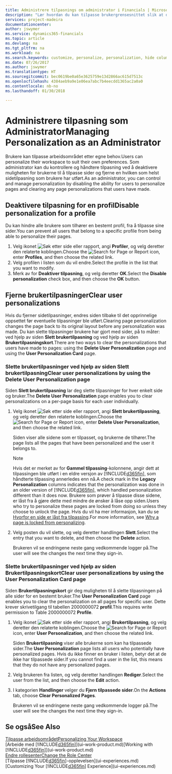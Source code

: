 ```yaml
---
title: Administrere tilpasnings om administrator i Financials | Microsoft-dokumentasjon
description: "Lær hvordan du kan tilpasse brukergrensesnittet slik at det passer til din arbeidsmåte."
services: project-madeira
documentationcenter: 
author: jswymer
ms.service: dynamics365-financials
ms.topic: article
ms.devlang: na
ms.tgt_pltfrm: na
ms.workload: na
ms.search.keywords: customize, personalize, personalization, hide columns, remove fields, move fields
ms.date: 07/26/2017
ms.author: jswymer
ms.translationtype: HT
ms.sourcegitcommit: bec0619be0a65e3625759e13d2866ac615d7513c
ms.openlocfilehash: 4384aeb9a9e1e06ea7abc7b4eecdd1365ac2a0a0
ms.contentlocale: nb-no
ms.lasthandoff: 01/30/2018

---
```

# <a name="managing-personalization-as-an-administrator"></a><span data-ttu-id="786f2-103">Administrere tilpasning som Administrator</span><span class="sxs-lookup"><span data-stu-id="786f2-103">Managing Personalization as an Administrator</span></span>
<!--NAV in the Web client-->
<span data-ttu-id="786f2-104">Brukere kan tilpasse arbeidsområdet etter egne behov.</span><span class="sxs-lookup"><span data-stu-id="786f2-104">Users can personalize their workspace to suit their own preferences.</span></span> <span data-ttu-id="786f2-105">Som administrator kan du kontrollere og håndtere tilpasning ved å deaktivere muligheten for brukerne til å tilpasse sider og fjerne en hvilken som helst sidetilpasning som brukere har utført.</span><span class="sxs-lookup"><span data-stu-id="786f2-105">As an administrator, you can control and manage personalization by disabling the ability for users to personalize pages and clearing any page personalizations that users have made.</span></span> 

## <a name="disable-personalization-for-a-profile"></a><span data-ttu-id="786f2-106">Deaktivere tilpasning for en profil</span><span class="sxs-lookup"><span data-stu-id="786f2-106">Disable personalization for a profile</span></span>
<span data-ttu-id="786f2-107">Du kan hindre alle brukere som tilhører en bestemt profil, fra å tilpasse sine sider.</span><span class="sxs-lookup"><span data-stu-id="786f2-107">You can prevent all users that belong to a specific profile from being able to personalize their pages.</span></span>
1.  <span data-ttu-id="786f2-108">Velg ikonet ![Søk etter side eller rapport](media/ui-search/search_small.png "Søk etter side eller rapport"), angi **Profiler**, og velg deretter den relaterte koblingen.</span><span class="sxs-lookup"><span data-stu-id="786f2-108">Choose the ![Search for Page or Report](media/ui-search/search_small.png "Search for Page or Report icon") icon, enter **Profiles**, and then choose the related link.</span></span>
2.  <span data-ttu-id="786f2-109">Velg profilen i listen som du vil endre.</span><span class="sxs-lookup"><span data-stu-id="786f2-109">Select the profile in the list that you want to modify.</span></span>
3. <span data-ttu-id="786f2-110">Merk av for **Deaktiver tilpasning**, og velg deretter **OK**.</span><span class="sxs-lookup"><span data-stu-id="786f2-110">Select the **Disable personalization** check box, and then choose the **OK** button.</span></span>

## <a name="clear-user-personalizations"></a><span data-ttu-id="786f2-111">Fjerne brukertilpasninger</span><span class="sxs-lookup"><span data-stu-id="786f2-111">Clear user personalizations</span></span>

<span data-ttu-id="786f2-112">Hvis du fjerner sidetilpasninger, endres siden tilbake til det opprinnelige oppsettet før eventuelle tilpasninger ble utført.</span><span class="sxs-lookup"><span data-stu-id="786f2-112">Clearing page personalization changes the page back to its original layout before any personalization was made.</span></span> <span data-ttu-id="786f2-113">Du kan slette tilpasninger brukere har gjort med sider, på to måter: ved hjelp av siden **Slett brukertilpasning** og ved hjelp av siden **Brukertilpasningskort**.</span><span class="sxs-lookup"><span data-stu-id="786f2-113">There are two ways to clear the personalizations that users have made to pages: using the **Delete User Personalization** page and using the **User Personalization Card** page.</span></span> 

### <a name="clear-user-personalizations-by-using-the-delete-user-personalization-page"></a><span data-ttu-id="786f2-114">Slette brukertilpasninger ved hjelp av siden Slett brukertilpasning</span><span class="sxs-lookup"><span data-stu-id="786f2-114">Clear user personalizations by using the Delete User Personalization page</span></span>

<span data-ttu-id="786f2-115">Siden **Slett brukertilpasning** lar deg slette tilpasninger for hver enkelt side og bruker.</span><span class="sxs-lookup"><span data-stu-id="786f2-115">The **Delete User Personalization** page enables you to clear personalizations on a per-page basis for each user individually.</span></span> 

1.  <span data-ttu-id="786f2-116">Velg ikonet ![Søk etter side eller rapport](media/ui-search/search_small.png "Søk etter side eller rapport"), angi **Slett brukertilpasning**, og velg deretter den relaterte koblingen.</span><span class="sxs-lookup"><span data-stu-id="786f2-116">Choose the ![Search for Page or Report](media/ui-search/search_small.png "Search for Page or Report icon") icon, enter **Delete User Personalization**, and then choose the related link.</span></span>

    <span data-ttu-id="786f2-117">Siden viser alle sidene som er tilpasset, og brukerne de tilhører.</span><span class="sxs-lookup"><span data-stu-id="786f2-117">The page lists all the pages that have been personalized and the user it belongs to.</span></span> 

    >[!NOTE]
    > <span data-ttu-id="786f2-118">Hvis det er merket av for **Gammel tilpassing**-kolonnene, angir dett at tilpassingen ble utført i en eldre versjon av [!INCLUDE[d365fin](includes/d365fin_md.md)], som håndterte tilpassing annerledes enn nå.</span><span class="sxs-lookup"><span data-stu-id="786f2-118">A check mark in the **Legacy Personalization** columns indicates that the personalization was done in an older version of [!INCLUDE[d365fin](includes/d365fin_md.md)], which handled personalization different than it does now.</span></span> <span data-ttu-id="786f2-119">Brukere som prøver å tilpasse disse sidene, er låst fra å gjøre dette med mindre de ønsker å låse opp siden.</span><span class="sxs-lookup"><span data-stu-id="786f2-119">Users who try to personalize these pages are locked from doing so unless they choose to unlock the page.</span></span> <span data-ttu-id="786f2-120">Hvis du vil ha mer informasjon, kan du se [Hvorfor en side er låst fra tilpassing](ui-personalization-locked.md).</span><span class="sxs-lookup"><span data-stu-id="786f2-120">For more information, see [Why a page is locked from personalizing](ui-personalization-locked.md).</span></span>

2. <span data-ttu-id="786f2-121">Velg posten du vil slette, og velg deretter handlingen **Slett**.</span><span class="sxs-lookup"><span data-stu-id="786f2-121">Select the entry that you want to delete, and then choose the **Delete** action.</span></span>

    <span data-ttu-id="786f2-122">Brukeren vil se endringene neste gang vedkommende logger på.</span><span class="sxs-lookup"><span data-stu-id="786f2-122">The user will see the changes the next time they sign-in.</span></span>

### <a name="clear-user-personalizations-by-using-the-user-personalization-card-page"></a><span data-ttu-id="786f2-123">Slette brukertilpasninger ved hjelp av siden Brukertilpasningskort</span><span class="sxs-lookup"><span data-stu-id="786f2-123">Clear user personalizations by using the User Personalization Card page</span></span>

<span data-ttu-id="786f2-124">Siden **Brukertilpasningskort** gir deg muligheten til å slette tilpasningen på alle sider for en bestemt bruker.</span><span class="sxs-lookup"><span data-stu-id="786f2-124">The **User Personalization Card** page enables you to clear the personalization on all pages for specific user.</span></span> <span data-ttu-id="786f2-125">Dette krever skrivetilgang til tabellen 2000000072 **profil**.</span><span class="sxs-lookup"><span data-stu-id="786f2-125">This requires write permission to Table 2000000072 **Profile**.</span></span>

1.  <span data-ttu-id="786f2-126">Velg ikonet ![Søk etter side eller rapport](media/ui-search/search_small.png "Søk etter side eller rapport"), angi **Brukertilpasning**, og velg deretter den relaterte koblingen.</span><span class="sxs-lookup"><span data-stu-id="786f2-126">Choose the ![Search for Page or Report](media/ui-search/search_small.png "Search for Page or Report icon") icon, enter **User Personalization**, and then choose the related link.</span></span>

    <span data-ttu-id="786f2-127">Siden **Brukertilpasning** viser alle brukerne som kan ha tilpassede sider.</span><span class="sxs-lookup"><span data-stu-id="786f2-127">The **User Personalization** page lists all users who potentially have personalized pages.</span></span> <span data-ttu-id="786f2-128">Hvis du ikke finner en bruker i listen, betyr det at de ikke har tilpassede sider.</span><span class="sxs-lookup"><span data-stu-id="786f2-128">If you cannot find a user in the list, this means that they do not have any personalized pages.</span></span> 

2. <span data-ttu-id="786f2-129">Velg brukeren fra listen, og velg deretter handlingen **Rediger**.</span><span class="sxs-lookup"><span data-stu-id="786f2-129">Select the user from the list, and then choose the **Edit** action.</span></span>

3.  <span data-ttu-id="786f2-130">I kategorien **Handlinger** velger du **Fjern tilpassede sider**.</span><span class="sxs-lookup"><span data-stu-id="786f2-130">On the **Actions** tab, choose **Clear Personalized Pages**.</span></span>

    <span data-ttu-id="786f2-131">Brukeren vil se endringene neste gang vedkommende logger på.</span><span class="sxs-lookup"><span data-stu-id="786f2-131">The user will see the changes the next time they sign-in.</span></span>

## <a name="see-also"></a><span data-ttu-id="786f2-132">Se også</span><span class="sxs-lookup"><span data-stu-id="786f2-132">See Also</span></span>
[<span data-ttu-id="786f2-133">Tilpasse arbeidsområdet</span><span class="sxs-lookup"><span data-stu-id="786f2-133">Personalizing Your Workspace</span></span>](ui-personalization-user.md)  
<span data-ttu-id="786f2-134">[Arbeide med [!INCLUDE[d365fin](includes/d365fin_md.md)]](ui-work-product.md)</span><span class="sxs-lookup"><span data-stu-id="786f2-134">[Working with [!INCLUDE[d365fin](includes/d365fin_md.md)]](ui-work-product.md)</span></span>  
[<span data-ttu-id="786f2-135">Endre rollesenter</span><span class="sxs-lookup"><span data-stu-id="786f2-135">Change the Role Center</span></span>](change-role.md)  
<span data-ttu-id="786f2-136">[Tilpasse [!INCLUDE[d365fin](includes/d365fin_md.md)]-opplevelsen](ui-experiences.md)</span><span class="sxs-lookup"><span data-stu-id="786f2-136">[Customizing Your [!INCLUDE[d365fin](includes/d365fin_md.md)] Experience](ui-experiences.md)</span></span>  

